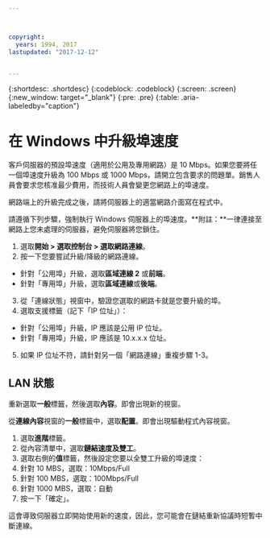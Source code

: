 ```yaml
---



copyright:
  years: 1994, 2017
lastupdated: "2017-12-12"


---
```


{:shortdesc: .shortdesc}
{:codeblock: .codeblock}
{:screen: .screen}
{:new_window: target="_blank"}
{:pre: .pre}
{:table: .aria-labeledby="caption"}

# 在 Windows 中升級埠速度

客戶伺服器的預設埠速度（適用於公用及專用網路）是 10 Mbps。如果您要將任一個埠速度升級為 100 Mbps 或 1000 Mbps，請開立包含要求的問題單。銷售人員會要求您核准最少費用，而技術人員會變更您網路上的埠速度。

網路端上的升級完成之後，請將伺服器上的適當網路介面寫在程式中。

請遵循下列步驟，強制執行 Windows 伺服器上的埠速度。**附註：**一律連接至網路上您未處理的伺服器，避免伺服器將您鎖住。

1. 選取**開始 > 選取控制台 > 選取網路連線**。
2. 按一下您要嘗試升級/降級的網路連線。
  * 針對「公用埠」升級，選取**區域連線 2** 或**前端**。
  * 針對「專用埠」升級，選取**區域連線**或**後端**。
3. 從「連線狀態」視窗中，驗證您選取的網路卡就是您要升級的埠。
4. 選取支援標籤（記下「IP 位址」）：
  * 針對「公用埠」升級，IP 應該是公用 IP 位址。
  * 針對「專用埠」升級，IP 應該是 10.x.x.x 位址。
5. 如果 IP 位址不符，請針對另一個「網路連線」重複步驟 1-3。

## LAN 狀態

重新選取**一般**標籤，然後選取**內容**。即會出現新的視窗。

從**連線內容**視窗的**一般**標籤中，選取**配置**。即會出現驅動程式內容視窗。

1. 選取**進階**標籤。
2. 從內容清單中，選取**鏈結速度及雙工**。
3. 選取右側的**值**標籤，然後設定您要以全雙工升級的埠速度：
  1. 針對 10 MBS，選取：10Mbps/Full
  2. 針對 100 MBS，選取：100Mbps/Full
  3. 針對 1000 MBS，選取：自動
4. 按一下「確定」。  

這會導致伺服器立即開始使用新的速度，因此，您可能會在鏈結重新協議時短暫中斷連線。
